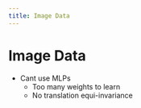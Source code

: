 ```yaml
---
title: Image Data
---
```


# Image Data
- Cant use MLPs 
	- Too many weights to learn
	- No translation equi-invariance
































































